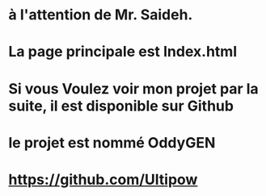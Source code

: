 # à l'attention de Mr. Saideh. 
# La page principale est Index.html 
# Si vous Voulez voir mon projet par la suite, il est disponible sur Github 
# le projet est nommé OddyGEN
# https://github.com/Ultipow